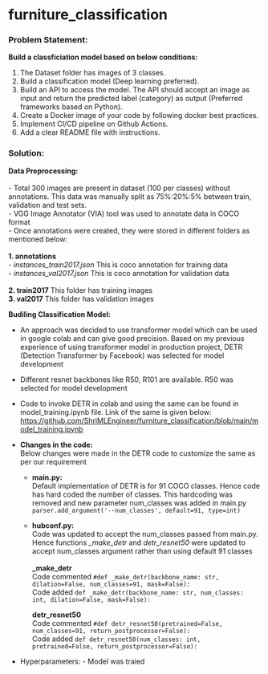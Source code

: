 # furniture_classification

### Problem Statement:
**Build a classficiation model based on below conditions:**
  1. The Dataset folder has images of 3 classes. 
  2. Build a classification model (Deep learning preferred).
  3. Build an API to access the model. The API should accept an image as input and return  the predicted label (category) as output  (Preferred frameworks based on Python).
  4. Create a Docker image of your code by following docker best practices.
  5. Implement CI/CD pipeline on Github Actions.
  6. Add a clear README file with instructions.
  
### Solution:

  **Data Preprocessing:** <br />
  <br />
      - Total 300 images are present in dataset (100 per classes) without annotations. This data was manually split as 75%:20%:5% between train, validation and test sets. <br /> 
      - VGG Image Annotator (VIA) tool was used to annotate data in COCO format <br />
      - Once annotations were created, they were stored in different folders as mentioned below: <br />
      <br />
        **1. annotations** <br />
          - *instances_train2017.json*      This is coco annotation for training data <br />
          - *instances_val2017.json*        This is coco annotation for validation data<br />
          <br />
        **2. train2017**                         This folder has training images<br />
        **3. val2017**                           This folder has validation images<br />

  **Budiling Classification Model:**
  
   - An approach was decided to use transformer model which can be used in google colab and can give good precision. Based on my previous experience of using transformer model in production project, DETR (Detection Transformer by Facebook) was selected for model development
   - Different resnet backbones like R50, R101 are available. R50 was selected for model development
   - Code to invoke DETR in colab and using the same can be found in model_training.ipynb file. Link of the same is given below:
   https://github.com/ShriMLEngineer/furniture_classification/blob/main/model_training.ipynb
   - **Changes in the code:** <br />
      Below changes were made in the DETR code to customize the same as per our requirement
        - **main.py:**<br />
            Default implementation of DETR is for 91 COCO classes. Hence code has hard coded the number of classes. This hardcoding was removed and new parameter num_classes was added in main.py <br />
            `parser.add_argument('--num_classes', default=91, type=int)`
          
        - **hubconf.py:**<br />
            Code was updated to accept the num_classes passed from main.py. Hence functions *_make_detr* and *detr_resnet50* were updated to accept num_classes argument rather than using default 91 classes<br />
            <br />
            **_make_detr**<br />
              Code commented `#def _make_detr(backbone_name: str, dilation=False, num_classes=91, mask=False):` <br />
              Code added `def _make_detr(backbone_name: str, num_classes: int, dilation=False, mask=False):`<br />
            
            **detr_resnet50**<br />
              Code commented `#def detr_resnet50(pretrained=False, num_classes=91, return_postprocessor=False):` <br />
              Code added `def detr_resnet50(num_classes: int, pretrained=False, return_postprocessor=False):`<br />
              
              

   - Hyperparameters:
    - Model was traied
    
    
  
